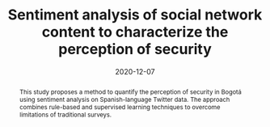 ---
title:          "Sentiment analysis of social network content to characterize the perception of security"
date:           2020-12-07
selected:       false
pub:            "2020 IEEE/ACM International Conference on Advances in Social Networks Analysis and Mining (ASONAM)"
pub_date:       "2020"
type: "conference"
abstract: >-
  This study proposes a method to quantify the perception of security in Bogotá using sentiment analysis on Spanish-language Twitter data. The approach combines rule-based and supervised learning techniques to overcome limitations of traditional surveys.

cover:          /assets/images/covers/tweets.jpg
authors:
  - Luisa Fernanda Chaparro
  - Cristian Pulido
  - Jorge Rudas
  - Ana María Reyes
  - Jorge Victorino
  - Luz Ángela Narváez
  - Francisco Gómez
  - Darwin Martínez
links:
  Paper: https://doi.org/10.1109/ASONAM49781.2020.9381434
---